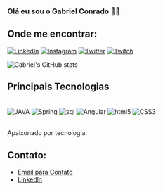 ### Olá eu sou o Gabriel Conrado 👋🏿

## Onde me encontrar:
[![LinkedIn](https://img.shields.io/badge/LinkedIn-0077B5?style=for-the-badge&logo=linkedin&logoColor=white
)](https://www.linkedin.com/in/gabrielconrado/)
[![Instagram](https://img.shields.io/badge/Instagram-E4405F?style=for-the-badge&logo=instagram&logoColor=white
)](https://www.instagram.com/gabrielcw1_/?hl=pt-br)
[![Twitter](https://img.shields.io/badge/Twitter-1DA1F2?style=for-the-badge&logo=twitter&logoColor=white
)](devilishfps)
[![Twitch](https://img.shields.io/badge/Twitch-9146FF?style=for-the-badge&logo=twitch&logoColor=white
)](https://www.twitch.tv/devilish11_)

![Gabriel's GitHub stats](https://github-readme-stats.vercel.app/api?username=gabrielcw1&show_icons=true&bg_color=00000000)

## Principais Tecnologias
<div style="display: inline_block"><br/>
    <img align="center" alt="JAVA" src="https://img.shields.io/badge/Java-ED8B00?style=for-the-badge&logo=openjdk&logoColor=white" />
    <img align="center" alt="Spring" src="https://img.shields.io/badge/Spring-6DB33F?style=for-the-badge&logo=spring&logoColor=white" />
    <img align="center" alt="sql" src="https://img.shields.io/badge/MySQL-00000F?style=for-the-badge&logo=mysql&logoColor=white" />
    <img align="center" alt="Angular" src="https://img.shields.io/badge/Angular-DD0031?style=for-the-badge&logo=angular&logoColor=white" />
    <img align="center" alt="html5" src="https://img.shields.io/badge/HTML5-E34F26?style=for-the-badge&logo=html5&logoColor=white" />
    <img align="center" alt="CSS3" src="https://img.shields.io/badge/CSS3-1572B6?style=for-the-badge&logo=css3&logoColor=white" />
</div><br/>

Apaixonado por tecnologia.

## Contato:
- [Email para Contato](gabrielconrado898@gmail.com)<br/>
- [Linkedln](https://www.linkedin.com/in/gabrielconrado/)
